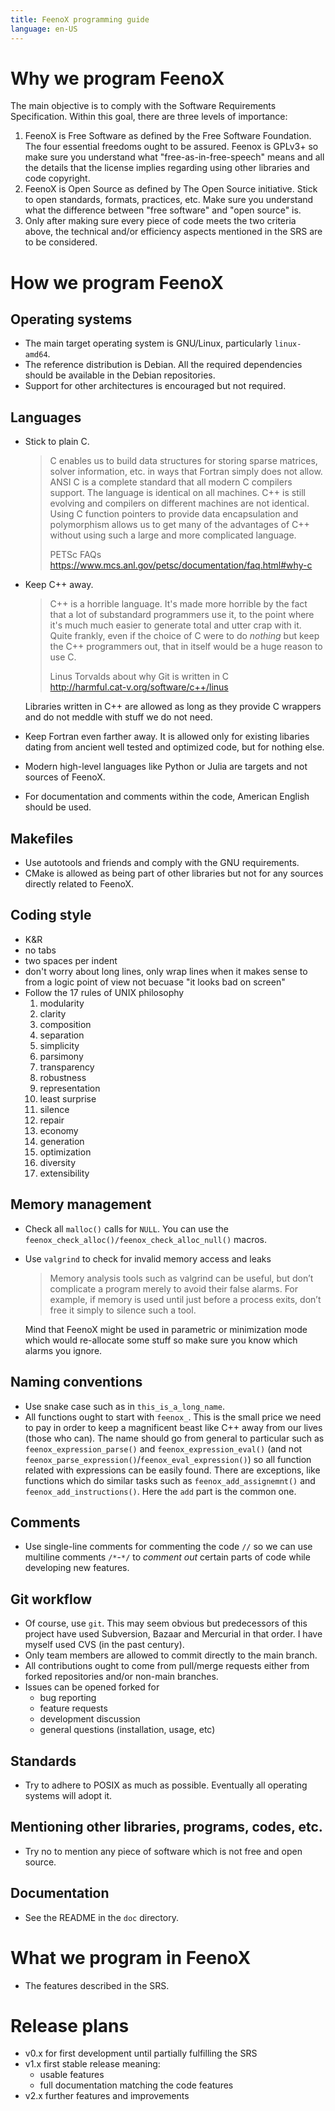 ```yaml
---
title: FeenoX programming guide
language: en-US
---
```


# Why we program FeenoX

The main objective is to comply with the Software Requirements Specification. Within this goal, there are three levels of importance:

 1. FeenoX is Free Software as defined by the Free Software Foundation. The four essential freedoms ought to be assured. Feenox is GPLv3+ so make sure you understand what "free-as-in-free-speech" means and all the details that the license implies regarding using other libraries and code copyright.
 2. FeenoX is Open Source as defined by The Open Source initiative. Stick to open standards, formats, practices, etc. Make sure you understand what the difference between "free software" and "open source" is.
 3. Only after making sure every piece of code meets the two criteria above, the technical and/or efficiency aspects mentioned in the SRS are to be considered.

# How we program FeenoX


## Operating systems

 * The main target operating system is GNU/Linux, particularly `linux-amd64`.
 * The reference distribution is Debian. All the required dependencies should be available in the Debian repositories.
 * Support for other architectures is encouraged but not required.

 
## Languages

 * Stick to plain C.
 
   > C enables us to build data structures for storing sparse matrices, solver information, etc. in ways that Fortran simply does not allow. ANSI C is a complete standard that all modern C compilers support. The language is identical on all machines. C++ is still evolving and compilers on different machines are not identical. Using C function pointers to provide data encapsulation and polymorphism allows us to get many of the advantages of C++ without using such a large and more complicated language.
   >
   > PETSc FAQs  
   > <https://www.mcs.anl.gov/petsc/documentation/faq.html#why-c>
   
 * Keep C++ away.
 
   > C++ is a horrible language. It's made more horrible by the fact that a lot of substandard programmers use it, to the point where it's much much easier to generate total and utter crap with it. Quite frankly, even if the choice of C were to do *nothing* but keep the C++ programmers out, that in itself would be a huge reason to use C.
   >
   > Linus Torvalds about why Git is written in C  
   > <http://harmful.cat-v.org/software/c++/linus>
 
   Libraries written in C++ are allowed as long as they provide C wrappers and do not meddle with stuff we do not need.
   
 * Keep Fortran even farther away. It is allowed only for existing libaries dating from ancient well tested and optimized code, but for nothing else.
 * Modern high-level languages like Python or Julia are targets and not sources of FeenoX.
 * For documentation and comments within the code, American English should be used.

## Makefiles

 * Use autotools and friends and comply with the GNU requirements.
 * CMake is allowed as being part of other libraries but not for any sources directly related to FeenoX.

## Coding style

 * K&R
 * no tabs
 * two spaces per indent
 * don't worry about long lines, only wrap lines when it makes sense to from a logic point of view not becuase "it looks bad on screen"
 * Follow the 17 rules of UNIX philosophy
    1. modularity
    2. clarity
    3. composition
    4. separation
    5. simplicity
    6. parsimony
    7. transparency
    8. robustness
    9. representation
    10. least surprise
    11. silence
    12. repair
    13. economy
    14. generation
    15. optimization
    16. diversity
    17. extensibility
 
 
## Memory management

 * Check all `malloc()` calls for `NULL`. You can use the `feenox_check_alloc()/feenox_check_alloc_null()` macros.
 * Use `valgrind` to check for invalid memory access and leaks
 
    > Memory analysis tools such as valgrind can be useful, but don’t complicate a program merely to avoid their false alarms. For example, if memory is used until just before a process exits, don’t free it simply to silence such a tool. 

   Mind that FeenoX might be used in parametric or minimization mode which would re-allocate some stuff so make sure you know which alarms you ignore.
 
## Naming conventions

 * Use snake case such as in `this_is_a_long_name`.
 * All functions ought to start with `feenox_`. This is the small price we need to pay in order to keep a magnificent beast like C++ away from our lives (those who can). The name should go from general to particular such as `feenox_expression_parse()` and `feenox_expression_eval()` (and not `feenox_parse_expression()`/`feenox_eval_expression()`) so all function related with expressions can be easily found. There are exceptions, like functions which do similar tasks such as `feenox_add_assignemnt()` and `feenox_add_instructions()`. Here the `add` part is the common one.
 
## Comments

 * Use single-line comments for commenting the code `//` so we can use multiline comments `/*`-`*/` to _comment out_ certain parts of code while developing new features.
 
## Git workflow

 * Of course, use `git`. This may seem obvious but predecessors of this project have used Subversion, Bazaar and Mercurial in that order. I have myself used CVS (in the past century).
 * Only team members are allowed to commit directly to the main branch.
 * All contributions ought to come from pull/merge requests either from forked repositories and/or non-main branches.
 * Issues can be opened forked for
    - bug reporting
    - feature requests
    - development discussion
    - general questions (installation, usage, etc)
 
## Standards

 * Try to adhere to POSIX as much as possible. Eventually all operating systems will adopt it.

## Mentioning other libraries, programs, codes, etc.

 * Try no to mention any piece of software which is not free and open source.

## Documentation

 * See the README in the `doc` directory.

 
# What we program in FeenoX

 * The features described in the SRS.
 
# Release plans

 * v0.x for first development until partially fulfilling the SRS
 * v1.x first stable release meaning:
    - usable features
    - full documentation matching the code features
 * v2.x further features and improvements 
 
